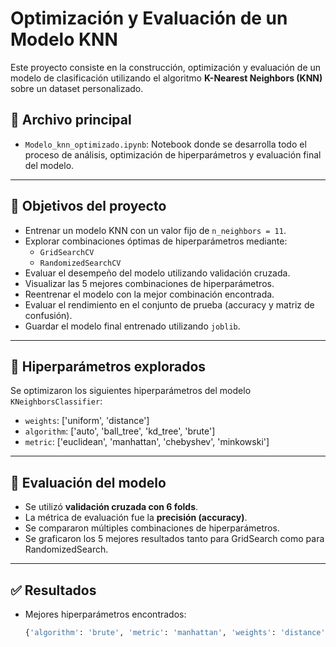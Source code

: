 # Optimización y Evaluación de un Modelo KNN

Este proyecto consiste en la construcción, optimización y evaluación de un modelo de clasificación utilizando el algoritmo **K-Nearest Neighbors (KNN)** sobre un dataset personalizado.

## 📁 Archivo principal

- `Modelo_knn_optimizado.ipynb`: Notebook donde se desarrolla todo el proceso de análisis, optimización de hiperparámetros y evaluación final del modelo.

---

## 🧠 Objetivos del proyecto

- Entrenar un modelo KNN con un valor fijo de `n_neighbors = 11`.
- Explorar combinaciones óptimas de hiperparámetros mediante:
  - `GridSearchCV`
  - `RandomizedSearchCV`
- Evaluar el desempeño del modelo utilizando validación cruzada.
- Visualizar las 5 mejores combinaciones de hiperparámetros.
- Reentrenar el modelo con la mejor combinación encontrada.
- Evaluar el rendimiento en el conjunto de prueba (accuracy y matriz de confusión).
- Guardar el modelo final entrenado utilizando `joblib`.

---

## 🔧 Hiperparámetros explorados

Se optimizaron los siguientes hiperparámetros del modelo `KNeighborsClassifier`:

- `weights`: ['uniform', 'distance']
- `algorithm`: ['auto', 'ball_tree', 'kd_tree', 'brute']
- `metric`: ['euclidean', 'manhattan', 'chebyshev', 'minkowski']

---

## 🧪 Evaluación del modelo

- Se utilizó **validación cruzada con 6 folds**.
- La métrica de evaluación fue la **precisión (accuracy)**.
- Se compararon múltiples combinaciones de hiperparámetros.
- Se graficaron los 5 mejores resultados tanto para GridSearch como para RandomizedSearch.

---

## ✅ Resultados

- Mejores hiperparámetros encontrados:
  ```python
  {'algorithm': 'brute', 'metric': 'manhattan', 'weights': 'distance'}
